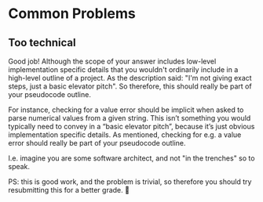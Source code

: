 # Common Problems

## Too technical

Good job! Although the scope of your answer includes low-level implementation specific details that you wouldn't ordinarily include in a high-level outline of a project. As the description said: "I'm not giving exact steps, just a basic elevator pitch". So therefore, this should really be part of your pseudocode outline.

For instance, checking for a value error should be implicit when asked to parse numerical values from a given string. This isn’t something you would typically need to convey in a “basic elevator pitch”, because it’s just obvious implementation specific details. As mentioned, checking for e.g. a value error should really be part of your pseudocode outline. 

I.e. imagine you are some software architect, and not "in the trenches" so to speak. 

PS: this is good work, and the problem is trivial, so therefore you should try resubmitting this for a better grade.  🙂
